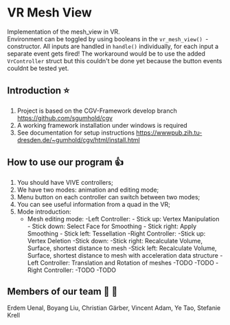 # VR Mesh View

Implementation of the mesh_view in VR. <br>
Environment can be toggled by using booleans in the ```vr_mesh_view() ```-constructor.
All inputs are handled in ```handle()``` individually, for each input a separate event gets fired! The workaround would
be to use the added ```VrController``` struct but this couldn't be done yet because the button events couldnt be tested
yet.

## Introduction :star:
1.  Project is based on the CGV-Framework develop branch <https://github.com/sgumhold/cgv>
2.  A working framework installation under windows is required
3.  See documentation for setup instructions <https://wwwpub.zih.tu-dresden.de/~gumhold/cgv/html/install.html>

## How to use our program :+1:
1. You should have VIVE controllers;
2. We have two modes: animation and editing mode;
3. Menu button on each controller can switch between two modes;
4. You can see useful information from a quad in the VR;
5. Mode introduction:
    - Mesh editing mode:
	    -Left Controller:
          - Stick up: Vertex Manipulation
          - Stick down: Select Face for Smoothing
          - Stick right: Apply Smoothing 
          - Stick left: Tessellation
      -Right Controller:
        -Stick up: Vertex Deletion
        -Stick down: 
        -Stick right: Recalculate Volume, Surface, shortest distance to mesh
        -Stick left: Recalculate Volume, Surface, shortest distance to mesh with acceleration data structure
     -Left Controller: Translation and Rotation of meshes
      -TODO
      -TODO
	   -Right Controller:
      -TODO
      -TODO

## Members of our team :two_men_holding_hands: :two_women_holding_hands:
Erdem Uenal, Boyang Liu, Christian Gärber, Vincent Adam, Ye Tao, Stefanie Krell


